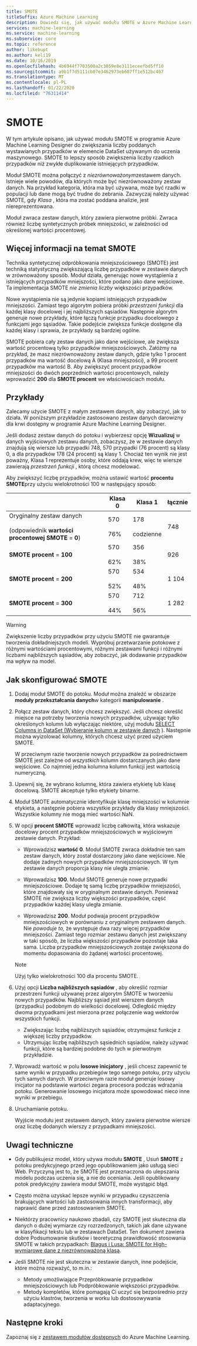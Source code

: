 ```yaml
---
title: SMOTE
titleSuffix: Azure Machine Learning
description: Dowiedz się, jak używać modułu SMOTE w Azure Machine Learning, aby zwiększyć liczbę przykładów o niskim poziomie w zestawie danych przy użyciu próbkowania.
services: machine-learning
ms.service: machine-learning
ms.subservice: core
ms.topic: reference
author: likebupt
ms.author: keli19
ms.date: 10/16/2019
ms.openlocfilehash: 4b6944f7703500a2c3859e8e3111eceefbd5ff10
ms.sourcegitcommit: a9b1f7d5111cb07e3462973eb607ff1e512bc407
ms.translationtype: MT
ms.contentlocale: pl-PL
ms.lasthandoff: 01/22/2020
ms.locfileid: "76311414"
---
```

# <a name="smote"></a>SMOTE

W tym artykule opisano, jak używać modułu SMOTE w programie Azure Machine Learning Designer do zwiększania liczby poddanych wystawianych przypadków w elemencie DataSet używanym do uczenia maszynowego. SMOTE to lepszy sposób zwiększenia liczby rzadkich przypadków niż zwykłe duplikowanie istniejących przypadków.  

Moduł SMOTE można połączyć z *niezrównoważonym*zestawem danych. Istnieje wiele powodów, dla których może być niezrównoważony zestaw danych. Na przykład kategoria, która ma być używana, może być rzadki w populacji lub dane mogą być trudne do zebrania. Zazwyczaj należy używać SMOTE, gdy *Klasa* , która ma zostać poddana analizie, jest niereprezentowana. 
  
Moduł zwraca zestaw danych, który zawiera pierwotne próbki. Zwraca również liczbę syntetycznych próbek mniejszości, w zależności od określonej wartości procentowej.  
  
## <a name="more-about-smote"></a>Więcej informacji na temat SMOTE

Technika syntetycznej odpróbkowania mniejszościowego (SMOTE) jest techniką statystyczną zwiększającą liczbę przypadków w zestawie danych w zrównoważony sposób. Moduł działa, generując nowe wystąpienia z istniejących przypadków mniejszości, które podano jako dane wejściowe. Ta implementacja SMOTE *nie zmienia liczby* większości przypadków.

Nowe wystąpienia nie są jedynie kopiami istniejących przypadków mniejszości. Zamiast tego algorytm pobiera próbki *przestrzeni funkcji* dla każdej klasy docelowej i jej najbliższych sąsiadów. Następnie algorytm generuje nowe przykłady, które łączą funkcje przypadku docelowego z funkcjami jego sąsiadów. Takie podejście zwiększa funkcje dostępne dla każdej klasy i sprawia, że przykłady są bardziej ogólne.
  
SMOTE pobiera cały zestaw danych jako dane wejściowe, ale zwiększa wartość procentową tylko przypadków mniejszościowych. Załóżmy na przykład, że masz niezrównoważony zestaw danych, gdzie tylko 1 procent przypadków ma wartość docelową A (Klasa mniejszości), a 99 procent przypadków ma wartość B. Aby zwiększyć procent przypadków mniejszości do dwóch poprzednich wartości procentowych, należy wprowadzić **200** dla **SMOTE procent** we właściwościach modułu.  
  
## <a name="examples"></a>Przykłady  

Zalecamy użycie SMOTE z małym zestawem danych, aby zobaczyć, jak to działa. W poniższym przykładzie zastosowano zestaw danych darowizny dla krwi dostępny w programie Azure Machine Learning Designer.
  
Jeśli dodasz zestaw danych do potoku i wybierzesz opcję **Wizualizuj** w danych wyjściowych zestawu danych, zobaczysz, że w zestawie danych znajdują się wiersze lub przypadki 748, 570 przypadki (76 procent) są klasy 0, a dla przypadków 178 (24 procent) są klasy 1. Chociaż ten wynik nie jest poważny, Klasa 1 reprezentuje osoby, które oddają krew, więc te wiersze zawierają *przestrzeń funkcji* , którą chcesz modelować.
 
Aby zwiększyć liczbę przypadków, można ustawić wartość **procentu SMOTE**przy użyciu wielokrotności 100 w następujący sposób:

||Klasa 0|Klasa 1|łącznie|  
|-|-------------|-------------|-----------|  
|Oryginalny zestaw danych<br /><br /> (odpowiednik **wartości procentowej SMOTE** = **0**)|570<br /><br /> 76%|178<br /><br /> codzienne|748|  
|**SMOTE procent** = **100**|570<br /><br /> 62%|356<br /><br /> 38%|926|  
|**SMOTE procent** = **200**|570<br /><br /> 52%|534<br /><br /> 48%|1 104|  
|**SMOTE procent** = **300**|570<br /><br /> 44%|712<br /><br /> 56%|1 282|  
  
> [!WARNING]
> Zwiększenie liczby przypadków przy użyciu SMOTE nie gwarantuje tworzenia dokładniejszych modeli. Wypróbuj przetwarzanie potokowe z różnymi wartościami procentowymi, różnymi zestawami funkcji i różnymi liczbami najbliższych sąsiadów, aby zobaczyć, jak dodawanie przypadków ma wpływ na model.  
  
## <a name="how-to-configure-smote"></a>Jak skonfigurować SMOTE
  
1.  Dodaj moduł SMOTE do potoku. Moduł można znaleźć w obszarze **moduły przekształcania danych**w kategorii **manipulowanie** .

2. Połącz zestaw danych, który chcesz zwiększyć. Jeśli chcesz określić miejsce na potrzeby tworzenia nowych przypadków, używając tylko określonych kolumn lub wyłączając niektóre, użyj modułu [SELECT Columns in DataSet (Wybieranie kolumn w zestawie danych](select-columns-in-dataset.md) ). Następnie można wyizolować kolumny, których chcesz użyć przed użyciem SMOTE.
  
    W przeciwnym razie tworzenie nowych przypadków za pośrednictwem SMOTE jest zależne od *wszystkich* kolumn dostarczanych jako dane wejściowe. Co najmniej jedna kolumna kolumn funkcji jest wartością numeryczną.
  
3.  Upewnij się, że wybrano kolumnę, która zawiera etykietę lub klasę docelową. SMOTE akceptuje tylko etykiety binarne.
  
4.  Moduł SMOTE automatycznie identyfikuje klasę mniejszości w kolumnie etykieta, a następnie pobiera wszystkie przykłady dla klasy mniejszości. Wszystkie kolumny nie mogą mieć wartości NaN.
  
5.  W opcji **procent SMOTE** wprowadź liczbę całkowitą, która wskazuje docelowy procent przypadków mniejszościowych w wyjściowym zestawie danych. Przykład:  
  
    - Wprowadzisz **wartość 0**. Moduł SMOTE zwraca dokładnie ten sam zestaw danych, który został dostarczony jako dane wejściowe. Nie dodaje żadnych nowych przypadków mniejszościowych. W tym zestawie danych proporcja klasy nie uległa zmianie.  
  
    - Wprowadzisz **100**. Moduł SMOTE generuje nowe przypadki mniejszościowe. Dodaje tę samą liczbę przypadków mniejszości, które znajdowały się w oryginalnym zestawie danych. Ponieważ SMOTE nie zwiększa liczby większości przypadków, część przypadków każdej klasy uległa zmianie.  
  
    - Wprowadzisz **200**. Moduł podwaja procent przypadków mniejszościowych w porównaniu z oryginalnym zestawem danych. Nie *powoduje to,* że występuje dwa razy więcej przypadków mniejszości. Zamiast tego rozmiar zestawu danych jest zwiększany w taki sposób, że liczba większości przypadków pozostaje taka sama. Liczba przypadków mniejszościowych zostaje zwiększona do momentu dopasowania do żądanej wartości procentowej.  
  
    > [!NOTE]
    > Użyj tylko wielokrotności 100 dla procentu SMOTE.

6.  Użyj opcji **Liczba najbliższych sąsiadów** , aby określić rozmiar przestrzeni funkcji używanej przez algorytm SMOTE w tworzeniu nowych przypadków. Najbliższy sąsiad jest wierszem danych (przypadku) podobnym do wielkości docelowej. Odległość między dwoma przypadkami jest mierzona przez połączenie wag wektorów wszystkich funkcji.  
  
    + Zwiększając liczbę najbliższych sąsiadów, otrzymujesz funkcje z większej liczby przypadków.
    + Utrzymując liczbę najbliższych sąsiednich sąsiadów, należy używać funkcji, które są bardziej podobne do tych w pierwotnym przykładzie.  
  
7. Wprowadź wartość w polu **losowe inicjatory** , jeśli chcesz zapewnić te same wyniki w przypadku przebiegów tego samego potoku, przy użyciu tych samych danych. W przeciwnym razie moduł generuje losowy inicjator na podstawie wartości zegara procesora podczas wdrażania potoku. Generowanie losowego inicjatora może spowodować nieco inne wyniki w przebiegu.

8. Uruchamianie potoku.  
  
   Wyjście modułu jest zestawem danych, który zawiera pierwotne wiersze oraz liczbę dodanych wierszy z przypadkami mniejszości.  

## <a name="technical-notes"></a>Uwagi techniczne

+ Gdy publikujesz model, który używa modułu **SMOTE** , Usuń **SMOTE** z potoku predykcyjnego przed jego opublikowaniem jako usługą sieci Web. Przyczyną jest to, że SMOTE jest przeznaczona do ulepszania modelu podczas uczenia się, a nie do oceniania. Jeśli opublikowany potok predykcyjny zawiera moduł SMOTE, może wystąpić błąd.

+ Często można uzyskać lepsze wyniki w przypadku czyszczenia brakujących wartości lub zastosowania innych transformacji, aby naprawić dane przed zastosowaniem SMOTE. 

+ Niektórzy pracownicy naukowo zbadali, czy SMOTE jest skuteczna dla danych o dużej wymiarze czy rozrzedzonych, takich jak dane używane w klasyfikacji tekstu lub w zestawach DataSet. Ten dokument zawiera dobre Podsumowanie skutków i teoretyczną prawidłowość stosowania SMOTE w takich przypadkach: [Blagus i Lusa: SMOTE for High-wymiarowe dane z niezrównoważoną klasą](https://bmcbioinformatics.biomedcentral.com/articles/10.1186/1471-2105-14-106).

+ Jeśli SMOTE nie jest skuteczna w zestawie danych, inne podejście, które można rozważyć, to m.in.:
  + Metody umożliwiające Przepróbkowanie przypadków mniejszościowych lub Podpróbkowanie większości przypadków.
  + Metody kompletów, które pomagają Ci uczyć się bezpośrednio przy użyciu klastrów, tworzenia w worku lub dostosowywania adaptacyjnego.


## <a name="next-steps"></a>Następne kroki

Zapoznaj się z [zestawem modułów dostępnych](module-reference.md) do Azure Machine Learning. 

